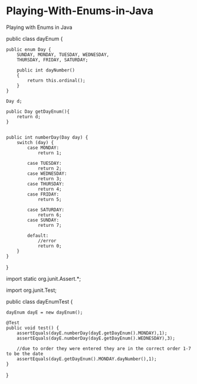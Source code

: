 # Playing-With-Enums-in-Java
Playing with Enums in Java

public class dayEnum {

	public enum Day {
	    SUNDAY, MONDAY, TUESDAY, WEDNESDAY,
	    THURSDAY, FRIDAY, SATURDAY;
	    
	    public int dayNumber()
	    {
	    	return this.ordinal();
	    }
	}
	
	Day d;
	
	public Day getDayEnum(){
		return d;
	}

	
	public int numberDay(Day day) {
        switch (day) {
            case MONDAY:
                return 1;
                    
            case TUESDAY:
                return 2;
            case WEDNESDAY:
                return 3;
            case THURSDAY:
                return 4;
            case FRIDAY:
                return 5;
                         
            case SATURDAY:
            	return 6;
            case SUNDAY:
                return 7;
                        
            default:
            	//error
                return 0;
        }
    }
}


import static org.junit.Assert.*;

import org.junit.Test;



public class dayEnumTest {

	dayEnum dayE = new dayEnum();
	
	@Test
	public void test() {
		assertEquals(dayE.numberDay(dayE.getDayEnum().MONDAY),1);
		assertEquals(dayE.numberDay(dayE.getDayEnum().WEDNESDAY),3);
		
		//due to order they were entered they are in the correct order 1-7 to be the date 
		assertEquals(dayE.getDayEnum().MONDAY.dayNumber(),1);
	}

}
